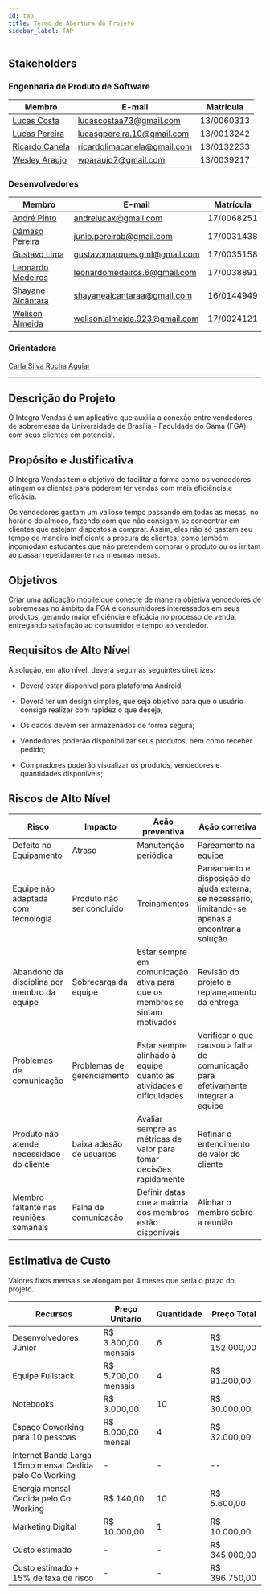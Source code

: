 ```yaml
---
id: tap
title: Termo de Abertura do Projeto
sidebar_label: TAP
---
```


## Stakeholders

### Engenharia de Produto de Software
|Membro|E-mail|Matrícula|
|------|------|---------|
|[Lucas Costa](https://github.com/lucasca73)|lucascostaa73@gmail.com|13/0060313|
|[Lucas Pereira](https://github.com/lugope)|lucasgpereira.10@gmail.com|13/0013242|
|[Ricardo Canela](https://github.com/ricardocanela)|ricardolimacanela@gmail.com|13/0132233|
|[Wesley Araujo](https://github.com/wparaujo)|wparaujo7@gmail.com|13/0039217|

### Desenvolvedores

|Membro|E-mail|Matrícula|
|------|------|---------|
|[André Pinto](https://github.com/andrelucax)|andrelucax@gmail.com|17/0068251|
|[Dâmaso Pereira](https://github.com/juniopereirab)|junio.pereirab@gmail.com|17/0031438|
|[Gustavo Lima](https://github.com/gustavolima00)|gustavomarques.gml@gmail.com|17/0035158|
|[Leonardo Medeiros](https://github.com/leomedeiros1)|leonardomedeiros.6@gmail.com|17/0038891|
|[Shayane Alcântara](https://github.com/shayanealcantara)|shayanealcantaraa@gmail.com|16/0144949|
|[Welison Almeida](https://github.com/WelisonR)|welison.almeida.923@gmail.com|17/0024121|

### Orientadora
[Carla Silva Rocha Aguiar](https://github.com/RochaCarla)

---------------------------------

## Descrição do Projeto

O Integra Vendas é um aplicativo que auxilia a conexão entre vendedores de sobremesas da Universidade de Brasília - Faculdade do Gama (FGA) com seus clientes em potencial.

## Propósito e Justificativa
O Integra Vendas tem o objetivo de facilitar a forma como os vendedores atingem os clientes para poderem ter vendas com mais eficiência e eficácia.

Os vendedores gastam um valioso tempo passando em todas as mesas, no horário do almoço, fazendo com que não consigam se concentrar em clientes que estejam dispostos a comprar. Assim, eles não só gastam seu tempo de maneira ineficiente a procura de clientes, como também incomodam estudantes que não pretendem comprar o produto ou os irritam ao passar repetidamente nas mesmas mesas.

## Objetivos

Criar uma aplicação mobile que conecte de maneira objetiva vendedores de sobremesas no âmbito da FGA e consumidores interessados em seus produtos, gerando maior eficiência e eficácia no processo de venda, entregando satisfação ao consumidor e tempo ao vendedor.

## Requisitos de Alto Nível

A solução, em alto nível, deverá seguir as seguintes diretrizes:

* Deverá estar disponível para plataforma Android;

* Deverá ter um design simples, que seja objetivo para que o usuário consiga realizar com rapidez o que deseja;

* Os dados devem ser armazenados de forma segura;

* Vendedores poderão disponibilizar seus produtos, bem como receber pedido;

* Compradores poderão visualizar os produtos, vendedores e quantidades disponíveis;

## Riscos de Alto Nível

|   Risco	|   Impacto	|  Ação preventiva 	|   Ação corretiva  |
|----------	|----------	|----------------	|--------------	    |
|Defeito no Equipamento| Atraso | Manutenção periódica | Pareamento na equipe  |   	
|Equipe não adaptada com tecnologia| Produto não ser concluído | Treinamentos| Pareamento e disposição de ajuda externa, se necessário, limitando-se apenas a encontrar a solução |   	
|Abandono da disciplina por membro da equipe |  Sobrecarga da equipe  |   	        Estar sempre em comunicação ativa para que os membros se sintam motivados|   	Revisão do projeto e replanejamento da entrega|
|Problemas de comunicação|Problemas de gerenciamento|Estar sempre alinhado à equipe quanto às atividades e dificuldades|Verificar o que causou a falha de comunicação para efetivamente integrar a equipe|
|Produto não atende necessidade do cliente|baixa adesão de usuários|Avaliar sempre as métricas de valor para tomar decisões rapidamente|Refinar o entendimento de valor do cliente|
|Membro faltante nas reuniões semanais|Falha de comunicação|Definir datas que a maioria dos membros estão disponíveis|Alinhar o membro sobre a reunião|   	

## Estimativa de Custo

Valores fixos mensais se alongam por 4 meses que seria o prazo do projeto.

|Recursos|Preço Unitário|Quantidade|Preço Total|
|--------|--------------|----------|-----------|
|Desenvolvedores Júnior|R$ 3.800,00 mensais|6|R$ 152.000,00|
|Equipe Fullstack|R$ 5.700,00 mensais|4|R$ 91.200,00|
|Notebooks|R$ 3.000,00|10|R$ 30.000,00|
|Espaço Coworking para 10 pessoas|R$ 8.000,00 mensal|4|R$ 32.000,00|
|Internet Banda Larga 15mb mensal Cedida pelo Co Working|-| - | --|
|Energia mensal Cedida pelo Co Working|R$ 140,00|10|R$ 5.600,00|
|Marketing Digital|R$ 10.000,00|1|R$ 10.000,00|
|Custo estimado|-|-|R$ 345.000,00|
|Custo estimado + 15% de taxa de risco|-|-|R$ 396.750,00|


